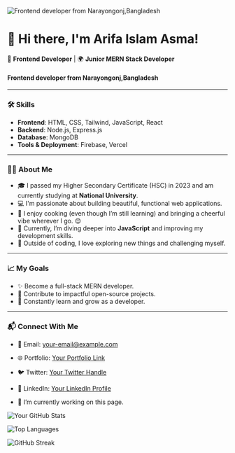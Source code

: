 
![ Frontend developer from Narayongonj,Bangladesh](https://i.ibb.co/f44scvK/github.jpg)
# 👋 Hi there, I'm Arifa Islam Asma!

🌟 **Frontend Developer** | 🌍 **Junior MERN Stack Developer**
####  Frontend developer from Narayongonj,Bangladesh
---

### 🛠 **Skills**
- **Frontend**: HTML, CSS, Tailwind, JavaScript, React
- **Backend**: Node.js, Express.js
- **Database**: MongoDB
- **Tools & Deployment**: Firebase, Vercel

---

### 👩‍🎓 **About Me**
- 🎓 I passed my Higher Secondary Certificate (HSC) in 2023 and am currently studying at **National University**.
- 💻 I'm passionate about building beautiful, functional web applications.
- 🍳 I enjoy cooking (even though I’m still learning) and bringing a cheerful vibe wherever I go. 😊
- 🌱 Currently, I’m diving deeper into **JavaScript** and improving my development skills.
- 🧩 Outside of coding, I love exploring new things and challenging myself.

---

### 📈 **My Goals**
- ✨ Become a full-stack MERN developer.
- 🚀 Contribute to impactful open-source projects.
- 📖 Constantly learn and grow as a developer.

---

### 📬 **Connect With Me**
- 💌 Email: [your-email@example.com](mailto:your-email@example.com)
- 🌐 Portfolio: [Your Portfolio Link](#)
- 🐦 Twitter: [Your Twitter Handle](#)
- 🔗 LinkedIn: [Your LinkedIn Profile](#)

- 🔭 I’m currently working on this page.

![Your GitHub Stats](https://github-readme-stats.vercel.app/api?username=minajarifa&show_icons=true&theme=radical)



![Top Languages](https://github-readme-stats.vercel.app/api/top-langs/?username=minajarifa&layout=compact&theme=radical)




![GitHub Streak](https://streak-stats.demolab.com?user=minajarifa&theme=radical)

